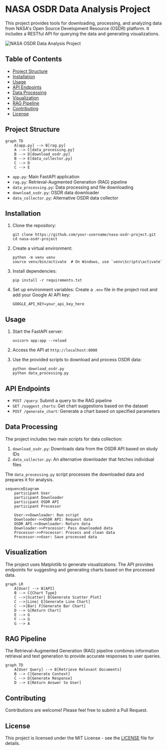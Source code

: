 # NASA OSDR Data Analysis Project

This project provides tools for downloading, processing, and analyzing data from NASA's Open Source Development Resource (OSDR) platform. It includes a RESTful API for querying the data and generating visualizations.

![NASA OSDR Data Analysis Project](photos/product_photo.png)

## Table of Contents

- [Project Structure](#project-structure)
- [Installation](#installation)
- [Usage](#usage)
- [API Endpoints](#api-endpoints)
- [Data Processing](#data-processing)
- [Visualization](#visualization)
- [RAG Pipeline](#rag-pipeline)
- [Contributing](#contributing)
- [License](#license)

## Project Structure

```mermaid
graph TD
    A[app.py] --> B[rag.py]
    A --> C[data_processing.py]
    B --> D[download_osdr.py]
    B --> E[data_collector.py]
    C --> D
    C --> E
```

- `app.py`: Main FastAPI application
- `rag.py`: Retrieval-Augmented Generation (RAG) pipeline
- `data_processing.py`: Data processing and file downloading
- `download_osdr.py`: OSDR data downloader
- `data_collector.py`: Alternative OSDR data collector

## Installation

1. Clone the repository:
   ```
   git clone https://github.com/your-username/nasa-osdr-project.git
   cd nasa-osdr-project
   ```

2. Create a virtual environment:
   ```
   python -m venv venv
   source venv/bin/activate  # On Windows, use `venv\Scripts\activate`
   ```

3. Install dependencies:
   ```
   pip install -r requirements.txt
   ```

4. Set up environment variables:
   Create a `.env` file in the project root and add your Google AI API key:
   ```
   GOOGLE_API_KEY=your_api_key_here
   ```

## Usage

1. Start the FastAPI server:
   ```
   uvicorn app:app --reload
   ```

2. Access the API at `http://localhost:8000`

3. Use the provided scripts to download and process OSDR data:
   ```
   python download_osdr.py
   python data_processing.py
   ```

## API Endpoints

- `POST /query`: Submit a query to the RAG pipeline
- `GET /suggest_charts`: Get chart suggestions based on the dataset
- `POST /generate_chart`: Generate a chart based on specified parameters

## Data Processing

The project includes two main scripts for data collection:

1. `download_osdr.py`: Downloads data from the OSDR API based on study IDs
2. `data_collector.py`: An alternative downloader that fetches individual files

The `data_processing.py` script processes the downloaded data and prepares it for analysis.

```mermaid
sequenceDiagram
    participant User
    participant Downloader
    participant OSDR API
    participant Processor
    
    User->>Downloader: Run script
    Downloader->>OSDR API: Request data
    OSDR API->>Downloader: Return data
    Downloader->>Processor: Pass downloaded data
    Processor->>Processor: Process and clean data
    Processor->>User: Save processed data
```

## Visualization

The project uses Matplotlib to generate visualizations. The API provides endpoints for suggesting and generating charts based on the processed data.

```mermaid
graph LR
    A[User] --> B[API]
    B --> C{Chart Type}
    C -->|Scatter| D[Generate Scatter Plot]
    C -->|Line| E[Generate Line Chart]
    C -->|Bar| F[Generate Bar Chart]
    D --> G[Return Chart]
    E --> G
    F --> G
    G --> A
```

## RAG Pipeline

The Retrieval-Augmented Generation (RAG) pipeline combines information retrieval and text generation to provide accurate responses to user queries.

```mermaid
graph TD
    A[User Query] --> B[Retrieve Relevant Documents]
    B --> C[Generate Context]
    C --> D[Generate Response]
    D --> E[Return Answer to User]
```

## Contributing

Contributions are welcome! Please feel free to submit a Pull Request.

## License

This project is licensed under the MIT License - see the [LICENSE](LICENSE) file for details.